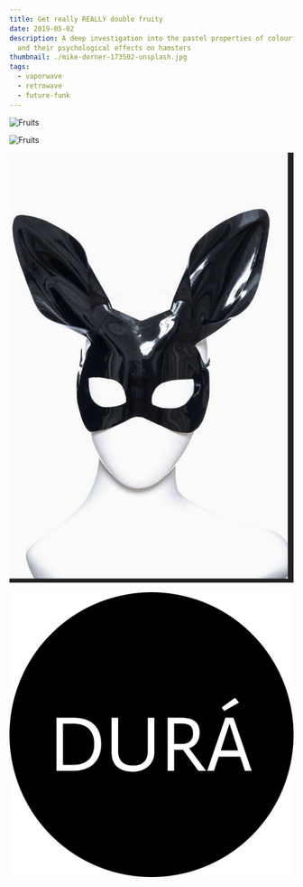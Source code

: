 ```yaml
---
title: Get really REALLY double fruity
date: 2019-05-02
description: A deep investigation into the pastel properties of colourful fruit
  and their psychological effects on hamsters
thumbnail: ./mike-dorner-173502-unsplash.jpg
tags:
  - vaporwave
  - retrowave
  - future-funk
---
```

![Fruits](./mike-dorner-173503-unsplash.jpg)

![Fruits](./mike-dorner-173504-unsplash.jpg)

![](screenshot-2021-03-16-at-11.56.10.png)



![](android-chrome-512x512.png)